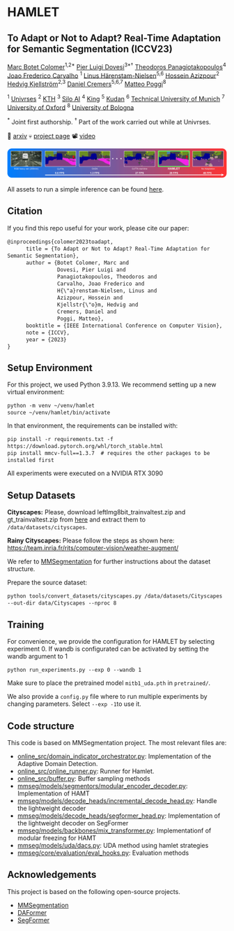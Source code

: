 # HAMLET

## To Adapt or Not to Adapt? Real-Time Adaptation for Semantic Segmentation (ICCV23)
[Marc Botet Colomer](https://github.com/MarcBotet)<sup>1,2*</sup> [Pier Luigi Dovesi](https://github.com/pierluigidovesi)<sup>3*†</sup> [Theodoros Panagiotakopoulos](https://github.com/theo2021)<sup>4</sup> [Joao Frederico Carvalho](https://scholar.google.se/citations?user=-GqJRNoAAAAJ&hl=sv) <sup>1</sup> [Linus Härenstam-Nielsen](https://github.com/Linusnie)<sup>5,6</sup> [Hossein Azizpour](https://scholar.google.se/citations?user=t6CRgJsAAAAJ&hl=en)<sup>2</sup> [Hedvig Kjellström](https://scholar.google.com/citations?user=wr3CtKAAAAAJ&hl=en)<sup>2,3</sup> [Daniel Cremers](https://scholar.google.com/citations?user=cXQciMEAAAAJ&hl=en)<sup>5,6,7</sup> [Matteo Poggi](https://github.com/mattpoggi)<sup>8</sup>

<sup>1</sup> [Univrses](https://univrses.com/) <sup>2</sup> [KTH](https://www.kth.se/en) <sup>3</sup> [Silo AI](https://www.silo.ai/) <sup>4</sup> [King](https://www.king.com/) <sup>5</sup> [Kudan](https://www.kudan.io/) <sup>6</sup> [Technical University of Munich](https://www.tum.de/en/) <sup>7</sup> [University of Oxford](https://www.ox.ac.uk/) <sup>8</sup> [University of Bologna](https://www.unibo.it/en)

<sup>*</sup> Joint first authorship.
<sup>†</sup> Part of the work carried out while at Univrses.

📜 [arxiv](https://arxiv.org/abs/.....)
💀 [project page](https://marcbotet.github.io/hamlet-web/)
📽️ [video](https://www.youtube.com/......)

![Method Cover](images/hamlet_cover.png)

All assets to run a simple inference can be found [here](https://drive.google.com/drive/folders/1p3VoGrsQsI7wMCYeAb7nYEImW0oIrmMR?usp=sharing).

## Citation

If you find this repo useful for your work, please cite our paper:

```shell
@inproceedings{colomer2023toadapt,
      title = {To Adapt or Not to Adapt? Real-Time Adaptation for Semantic Segmentation},
      author = {Botet Colomer, Marc and 
                Dovesi, Pier Luigi and 
                Panagiotakopoulos, Theodoros and 
                Carvalho, Joao Frederico and 
                H{\"a}renstam-Nielsen, Linus and 
                Azizpour, Hossein and 
                Kjellstr{\"o}m, Hedvig and 
                Cremers, Daniel and
                Poggi, Matteo},
      booktitle = {IEEE International Conference on Computer Vision},
      note = {ICCV},
      year = {2023}
}
```

## Setup Environment

For this project, we used Python  3.9.13. We recommend setting up a new virtual
environment:

```shell
python -m venv ~/venv/hamlet
source ~/venv/hamlet/bin/activate
```

In that environment, the requirements can be installed with:

```shell
pip install -r requirements.txt -f https://download.pytorch.org/whl/torch_stable.html
pip install mmcv-full==1.3.7  # requires the other packages to be installed first
```

All experiments were executed on a NVIDIA RTX 3090


## Setup Datasets

**Cityscapes:** Please, download leftImg8bit_trainvaltest.zip and
gt_trainvaltest.zip from [here](https://www.cityscapes-dataset.com/downloads/)
and extract them to `/data/datasets/cityscapes`.

**Rainy Cityscapes:** Please follow the steps as shown here: https://team.inria.fr/rits/computer-vision/weather-augment/

We refer to [MMSegmentation](https://github.com/open-mmlab/mmsegmentation) for further instructions about the dataset structure.

Prepare the source dataset:

```shell
python tools/convert_datasets/cityscapes.py /data/datasets/Cityscapes --out-dir data/Cityscapes --nproc 8
```

## Training

For convenience, we provide the configuration for HAMLET by selecting experiment 0. If wandb is configurated can be activated by setting the wandb argument to 1

```shell
python run_experiments.py --exp 0 --wandb 1
```

Make sure to place the pretrained model `mitb1_uda.pth` in `pretrained/`. 

We also provide a `config.py` file where to run multiple experiments by changing parameters. Select `--exp -1`to use it.

## Code structure
This code is based on MMSegmentation project. The most relevant files are:

* [online_src/domain_indicator_orchestrator.py](online_src/domain_indicator_orchestrator.py): Implementation of the Adaptive Domain Detection.
* [online_src/online_runner.py](online_src/online_runner.py): Runner for Hamlet.
* [online_src/buffer.py](online_src/buffer.py): Buffer sampling methods
* [mmseg/models/segmentors/modular_encoder_decoder.py](mmseg/models/segmentors/modular_encoder_decoder.py): Implementation of HAMT
* [mmseg/models/decode_heads/incremental_decode_head.py]([mmseg/models/decode_heads/incremental_decode_head.py): Handle the lightweight decoder
* [mmseg/models/decode_heads/segformer_head.py]([mmseg/models/decode_heads/segformer_head.py): Implementation of the lightweight decoder on SegFormer
* [mmseg/models/backbones/mix_transformer.py]([mmseg/models/backbones/mix_transformer.py): Implementationf of modular freezing for HAMT
* [mmseg/models/uda/dacs.py]([mmseg/models/uda/dacs.py): UDA method using hamlet strategies
* [mmseg/core/evaluation/eval_hooks.py]([mmseg/core/evaluation/eval_hooks.py): Evaluation methods

## Acknowledgements

This project is based on the following open-source projects.

* [MMSegmentation](https://github.com/open-mmlab/mmsegmentation)
* [DAFormer](https://github.com/lhoyer/DAFormer)
* [SegFormer](https://github.com/NVlabs/SegFormer)
